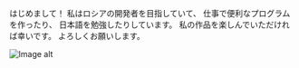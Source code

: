 はじめまして！
私はロシアの開発者を目指していて、
仕事で便利なプログラムを作ったり、
日本語を勉強したりしています。
私の作品を楽しんでいただければ幸いです。
よろしくお願いします。

![Image alt](https://github.com/ochkopotamus/ochkopotamus/raw/main/23Busy02.png)
